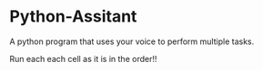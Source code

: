 # Python-Assitant
A python program that uses your voice to perform multiple tasks.


Run each each cell as it is in the order!!
